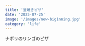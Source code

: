 ```yaml
---
title: '釜焼きピザ'
date: '2025-07-25'
image: '/images/new-biginning.jpg'
category: 'life'
---
```


ナポリのリンゴのピザ
